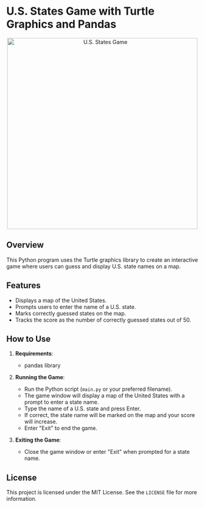 # U.S. States Game with Turtle Graphics and Pandas
<p align = "center">

<img src="https://github.com/Amina-Sagheer/U.S.-StatesGame/assets/172102325/478f959c-9d47-4f62-a70b-9ba6789fe621" alt="U.S. States Game" width="500" height="500">

</p>


## Overview
This Python program uses the Turtle graphics library to create an interactive game where users can guess and display U.S. state names on a map.

## Features
- Displays a map of the United States.
- Prompts users to enter the name of a U.S. state.
- Marks correctly guessed states on the map.
- Tracks the score as the number of correctly guessed states out of 50.

## How to Use
1. **Requirements**:
   - pandas library

2. **Running the Game**:
   - Run the Python script (`main.py` or your preferred filename).
   - The game window will display a map of the United States with a prompt to enter a state name.
   - Type the name of a U.S. state and press Enter.
   - If correct, the state name will be marked on the map and your score will increase.
   - Enter "Exit" to end the game.

3. **Exiting the Game**:
   - Close the game window or enter "Exit" when prompted for a state name.

## License

This project is licensed under the MIT License. See the `LICENSE` file for more information.




